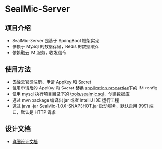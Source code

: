 # SealMic-Server

## 项目介绍
* SealMic-Server 是基于 SpringBoot 框架实现
* 依赖于 MySql 的数据存储，Redis 的数据缓存
* 依赖融云 IM 服务，收发信令

## 使用方法
* 去融云官网注册、申请 AppKey 和 Secret
* 使用申请后的 AppKey 和 Secret 替换 [application.properties](https://github.com/rongcloud/sealmic-server/blob/master/src/main/resources/application.properties)下的 IM config
* 使用 mysql 执行项目目录下的 [tools/sealmic.sql](https://github.com/rongcloud/sealmic-server/blob/master/tools/sealmic.sql)，创建数据库
* 通过 mvn package 编译出 jar 或者 IntelliJ IDE 运行工程
* 通过 java -jar SealMic-1.0.0-SNAPSHOT.jar 启动服务，默认启用 9991 端口，默认是 HTTP 请求

## 设计文档
* [详细设计文档](https://github.com/rongcloud/sealmic-server/blob/master/tools/%E8%AE%BE%E8%AE%A1%E6%96%87%E6%A1%A3.md)
